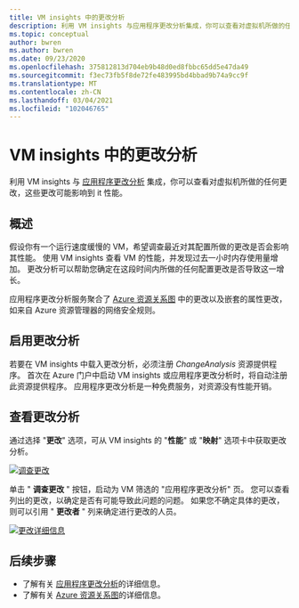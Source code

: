 ```yaml
---
title: VM insights 中的更改分析
description: 利用 VM insights 与应用程序更改分析集成，你可以查看对虚拟机所做的任何更改，这些更改可能影响到 it 性能。
ms.topic: conceptual
author: bwren
ms.author: bwren
ms.date: 09/23/2020
ms.openlocfilehash: 375812813d704eb9b48d0ed8fbbc65dd5e47da49
ms.sourcegitcommit: f3ec73fb5f8de72fe483995bd4bbad9b74a9cc9f
ms.translationtype: MT
ms.contentlocale: zh-CN
ms.lasthandoff: 03/04/2021
ms.locfileid: "102046765"
---
```

# <a name="change-analysis-in-vm-insights"></a>VM insights 中的更改分析
利用 VM insights 与 [应用程序更改分析](../app/change-analysis.md) 集成，你可以查看对虚拟机所做的任何更改，这些更改可能影响到 it 性能。

## <a name="overview"></a>概述
假设你有一个运行速度缓慢的 VM，希望调查最近对其配置所做的更改是否会影响其性能。 使用 VM insights 查看 VM 的性能，并发现过去一小时内存使用量增加。 更改分析可以帮助您确定在这段时间内所做的任何配置更改是否导致这一增长。

应用程序更改分析服务聚合了 [Azure 资源关系图](../../governance/resource-graph/how-to/get-resource-changes.md) 中的更改以及嵌套的属性更改，如来自 Azure 资源管理器的网络安全规则。 

## <a name="enabling-change-analysis"></a>启用更改分析
若要在 VM insights 中载入更改分析，必须注册 *ChangeAnalysis* 资源提供程序。 首次在 Azure 门户中启动 VM insights 或应用程序更改分析时，将自动注册此资源提供程序。 应用程序更改分析是一种免费服务，对资源没有性能开销。

## <a name="view-change-analysis"></a>查看更改分析
通过选择 "**更改**" 选项，可从 VM insights 的 "**性能**" 或 "**映射**" 选项卡中获取更改分析。 

[![调查更改](media/vminsights-change-analysis/investigate-changes-screenshot.png)](media/vminsights-change-analysis/investigate-changes-screenshot-zoom.png#lightbox)


单击 " **调查更改** " 按钮，启动为 VM 筛选的 "应用程序更改分析" 页。 您可以查看列出的更改，以确定是否有可能导致此问题的问题。 如果您不确定具体的更改，则可以引用 " **更改者** " 列来确定进行更改的人员。

[![更改详细信息](media/vminsights-change-analysis/change-details-screenshot.png)](media/vminsights-change-analysis/change-details-screenshot.png#lightbox)

## <a name="next-steps"></a>后续步骤
- 了解有关 [应用程序更改分析](../app/change-analysis.md)的详细信息。
- 了解有关 [Azure 资源关系图](../../governance/resource-graph/how-to/get-resource-changes.md)的详细信息。 

